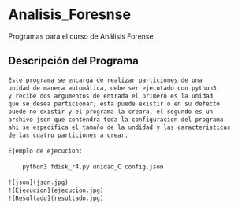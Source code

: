 # Analisis_Foresnse

Programas para el curso de Análisis Forense

## Descripción del Programa

	Este programa se encarga de realizar particiones de una
	unidad de manera automática, debe ser ejecutado con python3
	y recibe dos argumentos de entrada el primero es la unidad
	que se desea particionar, esta puede existir o en su defecto
	puede no existir y el programa la creara, el segundo es un
	archivo json que contendra toda la configuracion del programa
	ahi se especifica el tamaño de la undidad y las caracteristicas
	de las cuatro particiones a crear.

	Ejemplo de ejecucion:
	
		python3 fdisk_r4.py unidad_C config.json

	![json](json.jpg)
	![Ejecucion](ejecucion.jpg)
	![Resultado](resultado.jpg)
